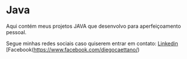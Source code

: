 # Java

Aqui contém meus projetos JAVA que desenvolvo para aperfeiçoamento pessoal.

Segue minhas redes sociais caso quiserem entrar em contato:
[Linkedin](https://www.linkedin.com/in/diego-caetano-70a59a92/)
[Facebook(https://www.facebook.com/diegocaettano/)
